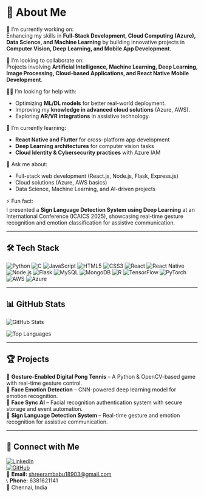 # 👋 About Me

🚀 I’m currently working on:  
Enhancing my skills in **Full-Stack Development, Cloud Computing (Azure), Data Science, and Machine Learning** by building innovative projects in **Computer Vision, Deep Learning, and Mobile App Development**.

🤝 I’m looking to collaborate on:  
Projects involving **Artificial Intelligence, Machine Learning, Deep Learning, Image Processing, Cloud-based Applications, and React Native Mobile Development**.

🙋‍♂️ I’m looking for help with:  
- Optimizing **ML/DL models** for better real-world deployment.  
- Improving my **knowledge in advanced cloud solutions** (Azure, AWS).  
- Exploring **AR/VR integrations** in assistive technology.  

🌱 I’m currently learning:  
- **React Native and Flutter** for cross-platform app development  
- **Deep Learning architectures** for computer vision tasks  
- **Cloud Identity & Cybersecurity practices** with Azure IAM  

💬 Ask me about:  
- Full-stack web development (React.js, Node.js, Flask, Express.js)  
- Cloud solutions (Azure, AWS basics)  
- Data Science, Machine Learning, and AI-driven projects  


⚡ Fun fact:  
I presented a **Sign Language Detection System using Deep Learning** at an International Conference (ICAICS 2025), showcasing real-time gesture recognition and emotion classification for assistive communication.

---

## 🛠 Tech Stack

![Python](https://img.shields.io/badge/Python-3776AB?style=for-the-badge&logo=python&logoColor=white)
![C](https://img.shields.io/badge/C-00599C?style=for-the-badge&logo=c&logoColor=white)
![JavaScript](https://img.shields.io/badge/JavaScript-F7DF1E?style=for-the-badge&logo=javascript&logoColor=black)
![HTML5](https://img.shields.io/badge/HTML5-E34F26?style=for-the-badge&logo=html5&logoColor=white)
![CSS3](https://img.shields.io/badge/CSS3-1572B6?style=for-the-badge&logo=css3&logoColor=white)
![React](https://img.shields.io/badge/React-20232A?style=for-the-badge&logo=react&logoColor=61DAFB)
![React Native](https://img.shields.io/badge/React_Native-20232A?style=for-the-badge&logo=react&logoColor=61DAFB)
![Node.js](https://img.shields.io/badge/Node.js-339933?style=for-the-badge&logo=node.js&logoColor=white)
![Flask](https://img.shields.io/badge/Flask-000000?style=for-the-badge&logo=flask&logoColor=white)
![MySQL](https://img.shields.io/badge/MySQL-4479A1?style=for-the-badge&logo=mysql&logoColor=white)
![MongoDB](https://img.shields.io/badge/MongoDB-47A248?style=for-the-badge&logo=mongodb&logoColor=white)
![R](https://img.shields.io/badge/R-276DC3?style=for-the-badge&logo=r&logoColor=white)
![TensorFlow](https://img.shields.io/badge/TensorFlow-FF6F00?style=for-the-badge&logo=tensorflow&logoColor=white)
![PyTorch](https://img.shields.io/badge/PyTorch-EE4C2C?style=for-the-badge&logo=pytorch&logoColor=white)
![AWS](https://img.shields.io/badge/AWS-232F3E?style=for-the-badge&logo=amazon-aws&logoColor=white)
![Azure](https://img.shields.io/badge/Microsoft_Azure-0078D4?style=for-the-badge&logo=microsoft-azure&logoColor=white)

---

## 📊 GitHub Stats

![GitHub Stats](https://github-readme-stats.vercel.app/api?username=Shree18903&show_icons=true&theme=radical)  

![Top Languages](https://github-readme-stats.vercel.app/api/top-langs/?username=Shree18903&layout=compact&theme=radical)

---

## 🏆 Projects

🔹 **Gesture-Enabled Digital Pong Tennis** – A Python & OpenCV-based game with real-time gesture control.  
🔹 **Face Emotion Detection** – CNN-powered deep learning model for emotion recognition.  
🔹 **Face Sync AI** – Facial recognition authentication system with secure storage and event automation.  
🔹 **Sign Language Detection System** – Real-time gesture and emotion recognition for assistive communication.  

---

## 🔗 Connect with Me

[![LinkedIn](https://img.shields.io/badge/LinkedIn-0077B5?style=for-the-badge&logo=linkedin&logoColor=white)](https://www.linkedin.com/in/shreeram-babu-81067a244)  
[![GitHub](https://img.shields.io/badge/GitHub-000?style=for-the-badge&logo=github&logoColor=white)](https://github.com/Shree18903)  
📧 **Email:** shreerambabu18903@gmail.com  
📞 **Phone:** 6381621141  
📍 Chennai, India  

